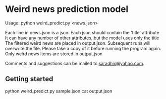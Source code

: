# Weird news prediction model
Usage:
python weird_predict.py <news.json>

Each line in news.json is a json.
Each json should contain the 'title' attribute
It can have any number of other attributes, but the model uses only the title
The filtered weird news are placed in output.json. Subsequent runs will overwrite the file. Please take a copy of it before running the program again.
Only weird news items are stored in output.json

Comments and suggestions can be mailed to saradhix@yahoo.com.

## Getting started ##
python weird_predict.py sample.json
cat output.json
